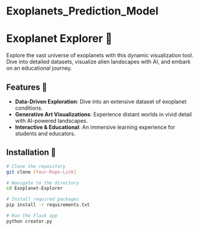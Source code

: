 # Exoplanets_Prediction_Model

# Exoplanet Explorer 🌌

Explore the vast universe of exoplanets with this dynamic visualization tool. 
Dive into detailed datasets, visualize alien landscapes with AI, and embark on an educational journey.

## Features 🚀

- **Data-Driven Exploration**: Dive into an extensive dataset of exoplanet conditions.
- **Generative Art Visualizations**: Experience distant worlds in vivid detail with AI-powered landscapes.
- **Interactive & Educational**: An immersive learning experience for students and educators.

## Installation 🔧

```bash
# Clone the repository
git clone [Your-Repo-Link]

# Navigate to the directory
cd Exoplanet-Explorer

# Install required packages
pip install -r requirements.txt

# Run the Flask app
python creator.py
